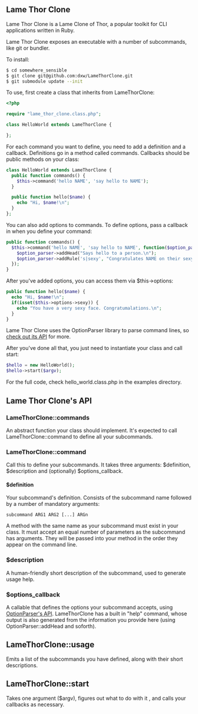 ## Lame Thor Clone

Lame Thor Clone is a Lame Clone of Thor, a popular toolkit for CLI applications written in Ruby.

Lame Thor Clone exposes an executable with a number of subcommands, like git or bundler.

To install:

```bash
$ cd somewhere_sensible
$ git clone git@github.com:dxw/LameThorClone.git
$ git submodule update --init
```

To use, first create a class that inherits from LameThorClone:

```php
<?php

require "lame_thor_clone.class.php";

class HelloWorld extends LameThorClone {

};
```

For each command you want to define, you need to add a definition and a callback. Definitions go in a method called commands. Callbacks should be public methods on your class:

```php
class HelloWorld extends LameThorClone {
  public function commands() {
    $this->command('hello NAME', 'say hello to NAME');
  }

  public function hello($name) {
    echo "Hi, $name!\n";
  }
};
```

You can also add options to commands. To define options, pass a callback in when you define your command:

```php
public function commands() {
  $this->command('hello NAME', 'say hello to NAME', function($option_parser) {
    $option_parser->addHead("Says hello to a person.\n");
    $option_parser->addRule('s|sexy', "Congratulates NAME on their sexy face");
  });
}
```

After you've added options, you can access them via $this->options:

```php
public function hello($name) {
  echo "Hi, $name!\n";
  if(isset($this->options->sexy)) {
    echo "You have a very sexy face. Congratumalations.\n";
  }
}
```

Lame Thor Clone uses the OptionParser library to parse command lines, so [check out its API](https://github.com/mjijackson/optionparser) for more.

After you've done all that, you just need to instantiate your class and call start:

```php
$hello = new HelloWorld();
$hello->start($argv);
```

For the full code, check hello_world.class.php in the examples directory.

## Lame Thor Clone's API

### LameThorClone::commands

An abstract function your class should implement. It's expected to call LameThorClone::command to define all your subcommands.

### LameThorClone::command

Call this to define your subcommands. It takes three arguments: $definition, $description and (optionally) $options_callback.

#### $definition

Your subcommand's definition. Consists of the subcommand name followed by a number of mandatory arguments:

```
subcommand ARG1 ARG2 [...] ARGn
```

A method with the same name as your subcommand must exist in your class. It must accept an equal number of parameters as the subcommand has arguments. They will be passed into your method in the order they appear on the command line.

### $description

A human-friendly short description of the subcommand, used to generate usage help.

### $options_callback

A callable that defines the options your subcommand accepts, using [OptionParser's API](https://github.com/mjijackson/optionparser). LameThorClone has a built in "help" command, whose output is also generated from the information you provide here (using OptionParser::addHead and soforth).

## LameThorClone::usage

Emits a list of the subcommands you have defined, along with their short descriptions.

## LameThorClone::start

Takes one argument ($argv), figures out what to do with it , and calls your callbacks as necessary.


